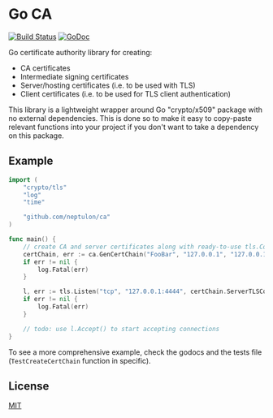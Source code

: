# Go CA

[![Build Status](https://travis-ci.org/neptulon/ca.svg?branch=master)](https://travis-ci.org/neptulon/ca)
[![GoDoc](https://godoc.org/github.com/neptulon/ca?status.svg)](https://godoc.org/github.com/neptulon/ca)

Go certificate authority library for creating:

-	CA certificates
-	Intermediate signing certificates
-	Server/hosting certificates (i.e. to be used with TLS)
-	Client certificates (i.e. to be used for TLS client authentication)

This library is a lightweight wrapper around Go "crypto/x509" package with no external dependencies. This is done so to make it easy to copy-paste relevant functions into your project if you don't want to take a dependency on this package.

## Example

```go
import (
	"crypto/tls"
	"log"
	"time"

	"github.com/neptulon/ca"
)

func main() {
	// create CA and server certificates along with ready-to-use tls.Conf object that uses generated certs
	certChain, err := ca.GenCertChain("FooBar", "127.0.0.1", "127.0.0.1", time.Hour, 512)
	if err != nil {
		log.Fatal(err)
	}

	l, err := tls.Listen("tcp", "127.0.0.1:4444", certChain.ServerTLSConf)
	if err != nil {
		log.Fatal(err)
	}

	// todo: use l.Accept() to start accepting connections
}
```

To see a more comprehensive example, check the godocs and the tests file (`TestCreateCertChain` function in specific).

## License

[MIT](LICENSE)
